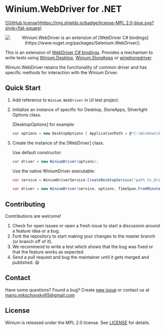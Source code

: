 # Winium.WebDriver for .NET

[![GitHub license](https://img.shields.io/badge/license-MPL 2.0-blue.svg?style=flat-square)](../LICENSE)

<p align="center">
<img src="https://raw.githubusercontent.com/2gis/Winium.StoreApps/assets/winium.png" alt="Winium.WebDriver is an extension of [WebDriver C# bindings](https://www.nuget.org/packages/Selenium.WebDriver/).">
</p>

This is an extension of [WebDriver C# bindings](https://www.nuget.org/packages/Selenium.WebDriver/). 
Provides a mechanism to write tests using [Winium.Desktop](https://github.com/2gis/Winium.Desktop), [Winium.StoreApps](https://github.com/2gis/Winium.StioreApps) or [winphonedriver](https://github.com/2gis/winphonedriver).

Winium.WebDriver retains the functionality of common driver and has specific methods for interaction with the Winium Driver.


## Quick Start
1. Add reference to `Winium.WebDriver` in UI test project.
2. Initialize an instance of specific for Desktop, StoreApps, Silverlight Options class. 
	
	[DesktopOptions] for example:
	```cs
	var options = new DesktopOptions { ApplicationPath = @"C:\Windows\System32\notepad.exe" };
	```
3. Create the instance of the [WebDriver] class.

	Use default constructor:
	```cs
	var driver = new WiniumDriver(options);
	```
	Use the native WiniumDriver executable:
	```cs
	var service = WiniumDriverService.CreateDesktopService("path_to_driver_executible_folder");

	var driver = new WiniumDriver(service, options, TimeSpan.FromMinutes(30));
	```

## Contributing

Contributions are welcome!

1. Check for open issues or open a fresh issue to start a discussion around a feature idea or a bug.
2. Fork the repository to start making your changes to the master branch (or branch off of it).
3. We recommend to write a test which shows that the bug was fixed or that the feature works as expected.
4. Send a pull request and bug the maintainer until it gets merged and published. :smiley:

## Contact

Have some questions? Found a bug? Create [new issue](https://github.com/miksch123/WiniumWebdriver/issues/new) or contact us at mario.mikschovsky65@gmail.com

## License

Winium is released under the MPL 2.0 license. See [LICENSE](../LICENSE) for details.
